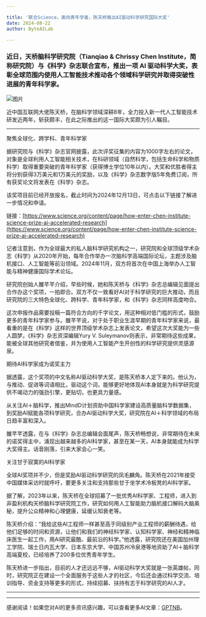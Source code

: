 ```yaml
---

title: '联合Science，面向青年学者，陈天桥推出AI驱动科学研究国际大奖'
date: 2024-08-22
author: ByteAILab

---
```


### 近日，天桥脑科学研究院（Tianqiao & Chrissy Chen Institute，简称研究院）与《科学》杂志联合宣布，推出一项 AI 驱动科学大奖，表彰全球范围内使用人工智能技术推动各个领域科学研究并取得突破性进展的青年科学家。

![图片](https://mmbiz.qpic.cn/sz_mmbiz_jpg/KmXPKA19gW9yfibqMWZ9N4WyuaUQIspaSuO5ap02njKHVxXr4j2g7WqsvkR2vic1rzjB7MNIiaITdGsVL45icFn39Q/640?wx_fmt=jpeg&amp;from=appmsg)

近中国互联网大佬陈天桥，在脑科学领域深耕8年，全力投入新一代人工智能技术研发近两年，斩获颇丰，在此之际推出的这一国际大奖颇为引人瞩目。

---


聚焦全球化、跨学科、青年科学家

据研究院与《科学》杂志官网披露，此次评奖征集的内容为1000字左右的论文，对象是全球利用人工智能相关技术，在科研领域（自然科学，包括生命科学和物质科学）取得重要突破的青年科学家（获得博士学位10年以内）。大奖和优胜者得主将分别获得3万美元和1万美元的奖励，以及《科学》杂志数字版5年免费订阅，所有获奖论文将发表在《科学》杂志。

该奖项目前已经开放报名，截止时间为2024年12月13日，可点击以下链接了解进一步情况和申请。

链接：[https://www.science.org/content/page/how-enter-chen-institute-science-prize-ai-accelerated-research](https://www.science.org/content/page/how-enter-chen-institute-science-prize-ai-accelerated-research)

记者注意到，作为全球最大的私人脑科学研究机构之一，研究院和全球顶级学术杂志《科学》从2020年开始，每年合作举办一次脑科学高端国际论坛，主题涉及脑机接口、人工智能等前沿领域。2024年11月，双方将首次在中国上海举办人工智能与精神健康国际学术论坛。

研究院创始人雒芊芊介绍，早些时候，她和陈天桥与《科学》杂志总编辑见面提出合作办这个奖项，一拍即合。双方不仅一致看好AI对于科学研究的巨大推动，而且研究院的三大特色全球化、跨科学、青年科学家，和《科学》杂志同样高度吻合。

这次申报作品需要投稿一篇符合方向的千字论文，用这种相对低门槛的形式，鼓励更多的青年科学家参与。雒芊芊说，对于处于职业生涯早期的青年科学家来说，最看重的是在《科学》这样的世界顶级学术杂志上发表论文，希望这次大奖能为一些人圆梦。《科学》杂志资深编辑Yury V. Suleymanov则表示，非常期待这些成果，能被全球其他研究者借鉴，并为使用人工智能产生开创性的科学研究提供灵感源泉。

期待AI科学家成为诺奖主力

据透露，这个奖项的中文名称AI驱动科学大奖，是陈天桥本人定下来的。他认为，与推动、促进等词语相比，驱动这个词，能够更好地体现AI本身就是为科学研究提供不竭动力的强劲引擎，更贴切，也更具力量感。

从关注AI＋脑科学，推出MindD计划资助中国科学家建设高质量脑科学数据集，到奖励AI赋能各项科学研究，合办AI驱动科学大奖，研究院在AI＋科学领域的布局日趋丰富和深入。

雒芊芊透露，在与《科学》杂志总编辑会面尾声，陈天桥畅想说，非常期待在未来的诺奖得主中，涌现出越来越多的AI科学家，甚至在某一天，AI本身就能成为科学大奖得主。话音刚落，引来大家会心一笑。

关注甘于寂寞的AI科学家

全球AI奖项并不少，但是奖励AI驱动科学研究的凤毛麟角。陈天桥在2021年接受中国媒体采访时就呼吁，要更多关注和支持那些甘于坐学术冷板凳的AI科学家。

据了解，2023年以来，陈天桥在全球招募了一批优秀AI科学家、工程师，进入到非盈利机构天桥脑科学研究院工作，研究如何用人工智能助力脑机接口解码大脑奥秘，提升公众精神和心理健康，延缓认知衰老等。

陈天桥介绍：“我给这些AI工程师一样甚至高于同级别产业工程师的薪酬待遇，给他们足够的时间和资源，让他们和我们的神经科学家、认知科学家、神经和精神临床医生一起工作，用AI研究最酷、最前沿的科学。”他透露，研究院还在美国加州理工学院、瑞士日内瓦大学、日本东京大学、中国苏州冷泉港等地资助了AI＋脑科学高端夏校，已经培养了200多位优秀青年学生。

陈天桥进一步指出，目前的人才还远远不够，AI驱动科学大奖就是一张英雄帖，同时，研究院正在建设一个全面服务于这些人才的社区，今后还会通过科学交流、培训指导、资金支持等更多的形式，持续招募、扶持有志于科学研究的AI人才。

---
---
感谢阅读！如果您对AI的更多资讯感兴趣，可以查看更多AI文章：[GPTNB](https://gptnb.com)。